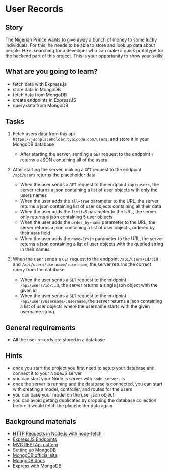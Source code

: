 # User Records

## Story

The Nigerian Prince wants to give away a bunch of money to some lucky individuals. For this, he needs to be able to
store and look up data about people. He is searching for a developer who can make a quick prototype for the backend
part of this project.
This is your opportunity to show your skills!

## What are you going to learn?

- fetch data with Express.js
- store data in MongoDB
- fetch data from MongoDB
- create endpoints in ExpressJS
- query data from MongoDB

## Tasks

1. Fetch users data from this api `https://jsonplaceholder.typicode.com/users`, and store it in your MongoDB database
    - After starting the server, sending a `GET` request to the endpoint `/` returns a JSON containing all of the users

2. After starting the server, making a `GET` request to the endpoint `/api/users` returns the placeholder data
    - When the user sends a `GET` request to the endpoint `/api/users`, the server returns a json containing a list of user objects with only the users names
    - When the user adds the `all=true` parameter to the URL, the server returns a json containing list of user objects containing all their data
    - When the user adds the `limit=5` parameter to the URL, the server only returns a json containing 5 user objects
    - When the user adds the `order_by=name` parameter to the URL, the server returns a json containing a list of user objects,  ordered by their `name` field
    - When the user adds the `name=Ervin` parameter to the URL, the server returns a json containing  a list of user objects with the queried string in their names

3. When the user sends a `GET` request to the endpoint `/api/users/id/:id` and `/api/users/username/:username`, the server returns the correct query from the database
    - When the user sends a `GET` request to the endpoint `/api/users/id/:id`, the server returns a single json object with the given id
    - When the user sends a `GET` request to the endpoint `/api/users/username/:username`, the server returns  a json containing a list of user objects where the username starts with the given username string

## General requirements

- All the user records are stored in a database

## Hints

- once you start the project you first need to setup your database and connect it to your NodeJS server
- you can start your Node.js server with `node server.js`
- once the server is running and the database is connected, you can start with creating a model, controller, and routes for the users
- you can base your model on the user json object
- you can avoid getting duplicates by dropping the database collection before it would fetch the placeholder data again

## Background materials

- <i class="far fa-exclamation"></i> [HTTP Requests in Node.js with node-fetch](https://stackabuse.com/making-http-requests-in-node-js-with-node-fetch/)
- <i class="far fa-exclamation"></i> [ExpressJS Endpoints](https://expressjs.com/en/guide/routing.html)
- <i class="far fa-exclamation"></i> [MVC RESTApi pattern](https://dev.to/eaetukudo/understanding-mvc-pattern-in-nodejs-2bdn)
- <i class="far fa-book-open"></i> [Setting up MongoDB](https://www.tutorialspoint.com/mongodb/mongodb_environment.htm)
- <i class="far fa-book-open"></i> [MongoDB official site](https://www.mongodb.com/)
- <i class="far fa-book-open"></i> [MongoDB docs](https://docs.mongodb.com/manual/)
- <i class="far fa-book-open"></i> [Express with MongoDB](https://zellwk.com/blog/crud-express-mongodb/)
